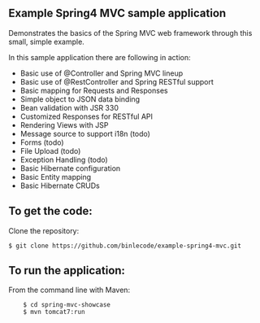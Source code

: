 Example Spring4 MVC sample application
-------------------
Demonstrates the basics of the Spring MVC web framework through this small, simple example.

In this sample application there are following in action:

* Basic use of @Controller and Spring MVC lineup
* Basic use of @RestController and Spring RESTful support
* Basic mapping for Requests and Responses
* Simple object to JSON data binding
* Bean validation with JSR 330
* Customized Responses for RESTful API 
* Rendering Views with JSP
* Message source to support i18n (todo)
* Forms (todo)
* File Upload (todo)
* Exception Handling (todo)
* Basic Hibernate configuration
* Basic Entity mapping
* Basic Hibernate CRUDs

To get the code:
-------------------
Clone the repository:
```console
$ git clone https://github.com/binlecode/example-spring4-mvc.git
```

To run the application:
-------------------	
From the command line with Maven:
```console
    $ cd spring-mvc-showcase
    $ mvn tomcat7:run 
```




    



